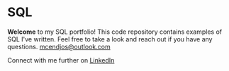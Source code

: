 # SQL

**Welcome** to my SQL portfolio! This code repository contains examples of SQL I've written. Feel free to take a look and reach out if you have any questions.
mcendjos@outlook.com

Connect with me further on [LinkedIn](https://www.linkedin.com/in/josiy-mcendree/)
